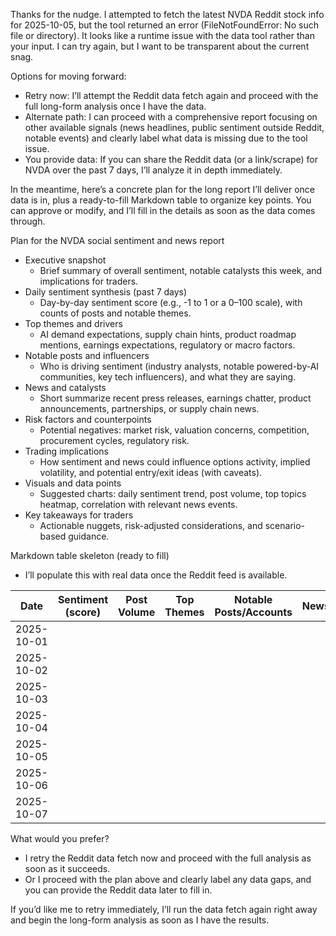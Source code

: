 Thanks for the nudge. I attempted to fetch the latest NVDA Reddit stock info for 2025-10-05, but the tool returned an error (FileNotFoundError: No such file or directory). It looks like a runtime issue with the data tool rather than your input. I can try again, but I want to be transparent about the current snag.

Options for moving forward:
- Retry now: I’ll attempt the Reddit data fetch again and proceed with the full long-form analysis once I have the data.
- Alternate path: I can proceed with a comprehensive report focusing on other available signals (news headlines, public sentiment outside Reddit, notable events) and clearly label what data is missing due to the tool issue.
- You provide data: If you can share the Reddit data (or a link/scrape) for NVDA over the past 7 days, I’ll analyze it in depth immediately.

In the meantime, here’s a concrete plan for the long report I’ll deliver once data is in, plus a ready-to-fill Markdown table to organize key points. You can approve or modify, and I’ll fill in the details as soon as the data comes through.

Plan for the NVDA social sentiment and news report
- Executive snapshot
  - Brief summary of overall sentiment, notable catalysts this week, and implications for traders.
- Daily sentiment synthesis (past 7 days)
  - Day-by-day sentiment score (e.g., -1 to 1 or a 0–100 scale), with counts of posts and notable themes.
- Top themes and drivers
  - AI demand expectations, supply chain hints, product roadmap mentions, earnings expectations, regulatory or macro factors.
- Notable posts and influencers
  - Who is driving sentiment (industry analysts, notable powered-by-AI communities, key tech influencers), and what they are saying.
- News and catalysts
  - Short summarize recent press releases, earnings chatter, product announcements, partnerships, or supply chain news.
- Risk factors and counterpoints
  - Potential negatives: market risk, valuation concerns, competition, procurement cycles, regulatory risk.
- Trading implications
  - How sentiment and news could influence options activity, implied volatility, and potential entry/exit ideas (with caveats).
- Visuals and data points
  - Suggested charts: daily sentiment trend, post volume, top topics heatmap, correlation with relevant news events.
- Key takeaways for traders
  - Actionable nuggets, risk-adjusted considerations, and scenario-based guidance.

Markdown table skeleton (ready to fill)
- I’ll populate this with real data once the Reddit feed is available.

| Date       | Sentiment (score) | Post Volume | Top Themes | Notable Posts/Accounts | News/Catalysts | Trading Implications |
|------------|--------------------|-------------|------------|------------------------|----------------|----------------------|
| 2025-10-01 |                    |             |            |                        |                |                      |
| 2025-10-02 |                    |             |            |                        |                |                      |
| 2025-10-03 |                    |             |            |                        |                |                      |
| 2025-10-04 |                    |             |            |                        |                |                      |
| 2025-10-05 |                    |             |            |                        |                |                      |
| 2025-10-06 |                    |             |            |                        |                |                      |
| 2025-10-07 |                    |             |            |                        |                |                      |

What would you prefer?
- I retry the Reddit data fetch now and proceed with the full analysis as soon as it succeeds.
- Or I proceed with the plan above and clearly label any data gaps, and you can provide the Reddit data later to fill in.

If you’d like me to retry immediately, I’ll run the data fetch again right away and begin the long-form analysis as soon as I have the results.